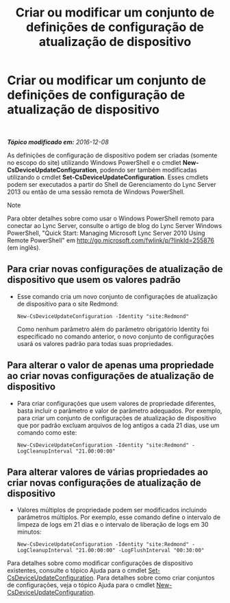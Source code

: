 ﻿---
title: Criar ou modificar um conjunto de definições de configuração de atualização de dispositivo
TOCTitle: Criar ou modificar um conjunto de definições de configuração de atualização de dispositivo
ms:assetid: 3e8ce95f-a8c8-417c-b1f7-0f759a567aff
ms:mtpsurl: https://technet.microsoft.com/pt-br/library/JJ994029(v=OCS.15)
ms:contentKeyID: 52057587
ms.date: 12/10/2016
mtps_version: v=OCS.15
ms.translationtype: HT
---

# Criar ou modificar um conjunto de definições de configuração de atualização de dispositivo

 

_**Tópico modificado em:** 2016-12-08_

As definições de configuração de dispositivo podem ser criadas (somente no escopo do site) utilizando Windows PowerShell e o cmdlet **New-CsDeviceUpdateConfiguration**, podendo ser também modificadas utilizando o cmdlet **Set-CsDeviceUpdateConfiguration**. Esses cmdlets podem ser executados a partir do Shell de Gerenciamento do Lync Server 2013 ou então de uma sessão remota de Windows PowerShell.

> [!note]  
> Para obter detalhes sobre como usar o Windows PowerShell remoto para conectar ao Lync Server, consulte o artigo de blog do Lync Server Windows PowerShell, &quot;Quick Start: Managing Microsoft Lync Server 2010 Using Remote PowerShell&quot; em <a href="http://go.microsoft.com/fwlink/p/?linkid=255876">http://go.microsoft.com/fwlink/p/?linkId=255876 (em inglês)</a>.


## Para criar novas configurações de atualização de dispositivo que usem os valores padrão

  - Esse comando cria um novo conjunto de configurações de atualização de dispositivo para o site Redmond:
    
        New-CsDeviceUpdateConfiguration -Identity "site:Redmond"
    
    Como nenhum parâmetro além do parâmetro obrigatório Identity foi especificado no comando anterior, o novo conjunto de configurações usará os valores padrão para todas suas propriedades.

## Para alterar o valor de apenas uma propriedade ao criar novas configurações de atualização de dispositivo

  - Para criar configurações que usem valores de propriedade diferentes, basta incluir o parâmetro e valor de parâmetro adequados. Por exemplo, para criar um conjunto de configurações de atualização de dispositivo que por padrão excluam arquivos de log antigos a cada 21 dias, use um comando como este:
    
        New-CsDeviceUpdateConfiguration -Identity "site:Redmond" -LogCleanupInterval "21.00:00:00"

## Para alterar valores de várias propriedades ao criar novas configurações de atualização de dispositivo

  - Valores múltiplos de propriedade podem ser modificados incluindo parâmetros múltiplos. Por exemplo, esse comando define o intervalo de limpeza de logs em 21 dias e o intervalo de liberação de logs em 30 minutos:
    
        New-CsDeviceUpdateConfiguration -Identity "site:Redmond" -LogCleanupInterval "21.00:00:00" -LogFlushInterval "00:30:00"

Para detalhes sobre como modificar configurações de dispositivo existentes, consulte o tópico Ajuda para o cmdlet [Set-CsDeviceUpdateConfiguration](https://docs.microsoft.com/en-us/powershell/module/skype/Set-CsDeviceUpdateConfiguration). Para detalhes sobre como criar conjuntos de configurações, veja o tópico Ajuda para o cmdlet [New-CsDeviceUpdateConfiguration](https://docs.microsoft.com/en-us/powershell/module/skype/New-CsDeviceUpdateConfiguration).

